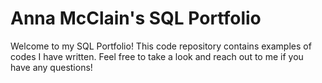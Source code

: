 # Anna McClain's SQL Portfolio 

Welcome to my SQL Portfolio! This code repository contains examples of codes I have written. Feel free to take a look and reach out to me if you have any questions!
